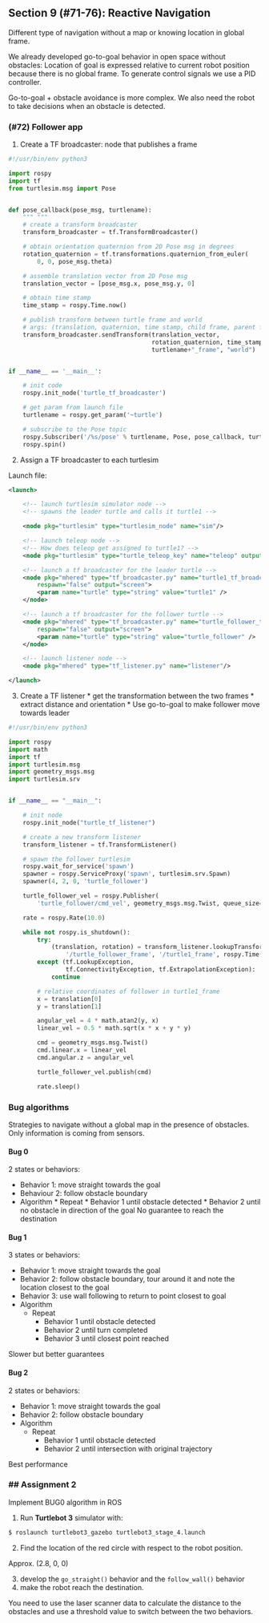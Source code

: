 ## Section 9 (#71-76): Reactive Navigation
Different type of navigation without a map or knowing location in global frame.

We already developed go-to-goal behavior in open space without obstacles: Location of goal is expressed relative to current robot position because there is no global frame. To generate control signals we use a PID controller.

Go-to-goal + obstacle avoidance is more complex. We also need the robot to take decisions when an obstacle is detected.

### (#72) Follower app
1. Create a TF broadcaster: node that publishes a frame

```python
#!/usr/bin/env python3

import rospy
import tf
from turtlesim.msg import Pose


def pose_callback(pose_msg, turtlename):
    """ """
    # create a transform broadcaster
    transform_broadcaster = tf.TransformBroadcaster()

    # obtain orientation quaternion from 2D Pose msg in degrees
    rotation_quaternion = tf.transformations.quaternion_from_euler(
        0, 0, pose_msg.theta)

    # assemble translation vector from 2D Pose msg
    translation_vector = [pose_msg.x, pose_msg.y, 0]

    # obtain time stamp
    time_stamp = rospy.Time.now()

    # publish transform between turtle frame and world
    # args: (translation, quaternion, time stamp, child frame, parent frame)
    transform_broadcaster.sendTransform(translation_vector,
                                        rotation_quaternion, time_stamp,
                                        turtlename+"_frame", "world")


if __name__ == '__main__':

    # init code
    rospy.init_node('turtle_tf_broadcaster')

    # get param from launch file
    turtlename = rospy.get_param('~turtle')

    # subscribe to the Pose topic
    rospy.Subscriber('/%s/pose' % turtlename, Pose, pose_callback, turtlename)
    rospy.spin()
```

2. Assign a TF broadcaster to each turtlesim

Launch file:
```xml
<launch>

    <!-- launch turtlesim simulator node -->
    <!-- spawns the leader turtle and calls it turtle1 -->

    <node pkg="turtlesim" type="turtlesim_node" name="sim"/>

    <!-- launch teleop node -->
    <!-- How does teleop get assigned to turtle1? -->
    <node pkg="turtlesim" type="turtle_teleop_key" name="teleop" output="screen"/>

    <!-- launch a tf broadcaster for the leader turtle -->
    <node pkg="mhered" type="tf_broadcaster.py" name="turtle1_tf_broadcaster"
        respawn="false" output="screen">
        <param name="turtle" type="string" value="turtle1" />
    </node>

    <!-- launch a tf broadcaster for the follower turtle -->
    <node pkg="mhered" type="tf_broadcaster.py" name="turtle_follower_tf_broadcaster"
        respawn="false" output="screen">
        <param name="turtle" type="string" value="turtle_follower" />
    </node>

    <!-- launch listener node -->
    <node pkg="mhered" type="tf_listener.py" name="listener"/>

</launch>

```

3. Create a TF listener
       * get the transformation between the two frames
           * extract distance and orientation
           * Use go-to-goal to make follower move towards leader

```python
#!/usr/bin/env python3

import rospy
import math
import tf
import turtlesim.msg
import geometry_msgs.msg
import turtlesim.srv


if __name__ == "__main__":

    # init node
    rospy.init_node("turtle_tf_listener")

    # create a new transform listener
    transform_listener = tf.TransformListener()

    # spawn the follower turtlesim
    rospy.wait_for_service('spawn')
    spawner = rospy.ServiceProxy('spawn', turtlesim.srv.Spawn)
    spawner(4, 2, 0, 'turtle_follower')

    turtle_follower_vel = rospy.Publisher(
        'turtle_follower/cmd_vel', geometry_msgs.msg.Twist, queue_size=1)

    rate = rospy.Rate(10.0)

    while not rospy.is_shutdown():
        try:
            (translation, rotation) = transform_listener.lookupTransform(
                '/turtle_follower_frame', '/turtle1_frame', rospy.Time(0))
        except (tf.LookupException,
                tf.ConnectivityException, tf.ExtrapolationException):
            continue

        # relative coordinates of follower in turtle1_frame
        x = translation[0]
        y = translation[1]

        angular_vel = 4 * math.atan2(y, x)
        linear_vel = 0.5 * math.sqrt(x * x + y * y)

        cmd = geometry_msgs.msg.Twist()
        cmd.linear.x = linear_vel
        cmd.angular.z = angular_vel

        turtle_follower_vel.publish(cmd)

        rate.sleep()
```

### Bug algorithms

Strategies to navigate without a global map in the presence of obstacles. Only information is coming from sensors.
#### Bug 0
2 states or behaviors:

* Behavior 1: move straight towards the goal
* Behaviour 2: follow obstacle boundary
* Algorithm
        * Repeat
                * Behavior 1 until obstacle detected
                * Behavior 2 until no obstacle in direction of the goal
                No guarantee to reach the destination

#### Bug 1
3 states or behaviors:

* Behavior 1: move straight towards the goal
* Behavior 2: follow obstacle boundary, tour around it and note the location closest to the goal
* Behavior 3: use wall following to return to point closest to goal 
* Algorithm
  * Repeat
    * Behavior 1 until obstacle detected
    * Behavior 2 until turn completed
    * Behavior 3 until closest point reached

Slower but better guarantees

#### Bug 2

2 states or behaviors:

* Behavior 1: move straight towards the goal
* Behavior 2: follow obstacle boundary
* Algorithm
  * Repeat 
    * Behavior 1 until obstacle detected
    * Behavior 2 until intersection with original trajectory

Best performance

### ## Assignment 2

Implement BUG0 algorithm in ROS

1. Run **Turtlebot 3** simulator with:

``` bash
$ roslaunch turtlebot3_gazebo turtlebot3_stage_4.launch
```

2. Find the location of the red circle with respect to the robot position. 

Approx. (2.8, 0, 0)

3. develop the `go_straight()` behavior and the `follow_wall()` behavior 
4. make the robot reach the destination. 

You need to use the laser scanner data to calculate the distance to the obstacles and use a threshold value to switch between the two behaviors.

